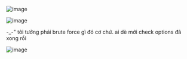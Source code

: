 ![image](https://github.com/nguyenngocdung18/RootMe/assets/134156226/e2a54a2b-9a76-4532-ba70-5683a380c88b)

![image](https://github.com/nguyenngocdung18/RootMe/assets/134156226/e77ad856-d84c-462e-aa49-6cb54738704f)

-_-" tôi tưởng phải brute force gì đó cơ chứ. ai dè mới check options đã xong rồi

![image](https://github.com/nguyenngocdung18/RootMe/assets/134156226/365d5980-b843-4292-ab67-4136d35d8909)
